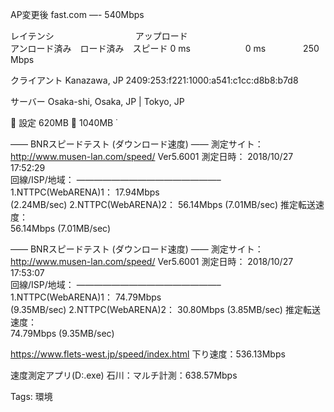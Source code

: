 AP変更後 fast.com —- 540Mbps

レイテンシ 　　　　　　　　　アップロード  
アンロード済み　ロード済み　スピード 0 ms 　　　　　　0 ms 　　　　250  
Mbps  

クライアント Kanazawa, JP 2409:253:f221:1000:a541:c1cc:d8b8:b7d8

サーバー Osaka-shi, Osaka, JP | Tokyo, JP

 設定 620MB  1040MB 

—— BNRスピードテスト (ダウンロード速度) —— 測定サイト：  
http://www.musen-lan.com/speed/ Ver5.6001 測定日時： 2018/10/27 17:52:29  
回線/ISP/地域： ————————————————– 1.NTTPC(WebARENA)1： 17.94Mbps  
(2.24MB/sec) 2.NTTPC(WebARENA)2： 56.14Mbps (7.01MB/sec) 推定転送速度：  
56.14Mbps (7.01MB/sec)  

—— BNRスピードテスト (ダウンロード速度) —— 測定サイト：  
http://www.musen-lan.com/speed/ Ver5.6001 測定日時： 2018/10/27 17:53:07  
回線/ISP/地域： ————————————————– 1.NTTPC(WebARENA)1： 74.79Mbps  
(9.35MB/sec) 2.NTTPC(WebARENA)2： 30.80Mbps (3.85MB/sec) 推定転送速度：  
74.79Mbps (9.35MB/sec)  

https://www.flets-west.jp/speed/index.html 下り速度：536.13Mbps

速度測定アプリ(D:.exe) 石川：マルチ計測：638.57Mbps

Tags: 環境